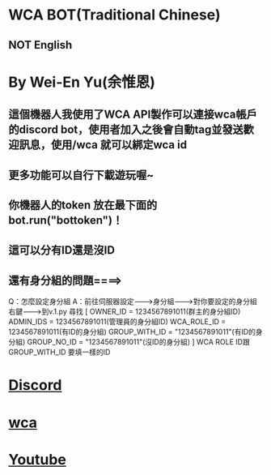 # WCA BOT(Traditional Chinese)
## NOT English
# By Wei-En Yu(余惟恩)
## 這個機器人我使用了WCA API製作可以連接wca帳戶的discord bot，使用者加入之後會自動tag並發送歡迎訊息，使用/wca 就可以綁定wca id
## 更多功能可以自行下載遊玩喔~
## 你機器人的token 放在最下面的bot.run("bottoken")！
## 這可以分有ID還是沒ID
## 還有身分組的問題====>
 Q：怎麼設定身分組
 A：前往伺服器設定--->身分組--->對你要設定的身分組右鍵--->到v.1.py 尋找
[
OWNER_ID = 1234567891011(群主的身分組ID)
ADMIN_IDS = 1234567891011(管理員的身分組ID)
WCA_ROLE_ID = 1234567891011(有ID的身分組)
GROUP_WITH_ID = "1234567891011"(有ID的身分組)
GROUP_NO_ID = "1234567891011"(沒ID的身分組)
]
 WCA ROLE ID跟GROUP_WITH_ID 要填一樣的ID
# [Discord](https://discord.gg/jNdKdnMkqV)
# [wca](https://www.worldcubeassociation.org/persons/2025YUWE02)
# [Youtube](https://www.youtube.com/@Yu-Weien)
